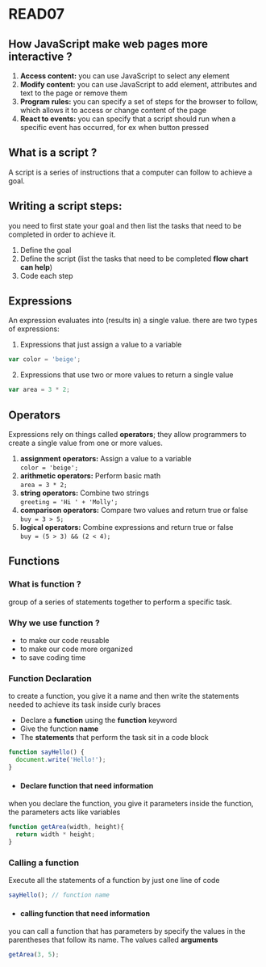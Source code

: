 # READ07

## How JavaScript make web pages more interactive ?
1. **Access content:** you can use JavaScript to select any element
2. **Modify content:** you can use JavaScript to add element, attributes and text to the page or remove them
3. **Program rules:** you can specify a set of steps for the browser to follow, which allows it to access or change content of the page
4. **React to events:** you can specify that a script should run when a specific event has occurred, for ex when button pressed

## What is a script ?
A script is a series of instructions that a
computer can follow to achieve a goal.

## Writing a script steps:

you need to first
state your goal and then list the
tasks that need to be completed in
order to achieve it.

1. Define the goal
2. Define the script (list the
tasks that need to be completed **flow chart can help**)
3. Code each step

## Expressions
An expression evaluates into (results in) a single value. there are two types of expressions:
1. Expressions that just assign a value to a variable
```javascript
var color = 'beige';
```
2. Expressions that use two or more values to return a single value
```javascript
var area = 3 * 2;
```

## Operators
Expressions rely on things called **operators**; they allow programmers to create a single value from one or more values.
1. **assignment operators:** Assign a value to a variable <br/> `color = 'beige';`
2. **arithmetic operators:** Perform basic math <br/> `area = 3 * 2;`
3. **string operators:** Combine two strings <br/> `greeting = 'Hi ' + 'Molly';`
4. **comparison operators:** Compare two values and return true or false <br/> `buy = 3 > 5;`
5. **logical operators:** Combine expressions and return true or false <br/> `buy = (5 > 3) && (2 < 4);`

## Functions

### What is function ?
group of a series of statements together to perform a specific task.

### Why we use function ?
* to make our code reusable
* to make our code more organized
* to save coding time

### Function Declaration
to create a function, you give it a name and then write the statements needed to achieve its task inside curly braces
- Declare a **function** using the **function** keyword
- Give the function **name**
- The **statements** that perform the task sit in a code block

```javascript
function sayHello() {
  document.write('Hello!');
}
```
* #### Declare function that need information
when you declare the function, you give it parameters inside the function, the parameters acts like variables

```javascript
function getArea(width, height){
  return width * height;
}
```

### Calling a function
Execute all the statements of a function by just one line of code
```javascript
sayHello(); // function name
```

* #### calling function that need information
you can call a function that has parameters by specify the values in the parentheses that follow its name. The values called **arguments**

```javascript
getArea(3, 5);
```
